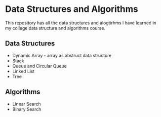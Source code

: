 
# Data Structures and Algorithms

This repository has all the data structures and alogtirhms I have learned in my college data structure and algorithms course.

## Data Structures
- Dynamic Array - array as abstruct data structure
- Stack
- Queue and Circular Queue
- Linked List
- Tree

## Algorithms
- Linear Search
- Binary Search